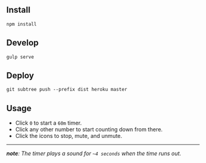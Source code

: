 ## Install
`npm install`

## Develop
`gulp serve`

## Deploy
`git subtree push --prefix dist heroku master`

## Usage

-   Click `0` to start a `60m` timer.
-   Click any other number to start counting down from there.
-   Click the icons to stop, mute, and unmute.

---

_**note**: The timer plays a sound for `~4 seconds` when the time runs out._
